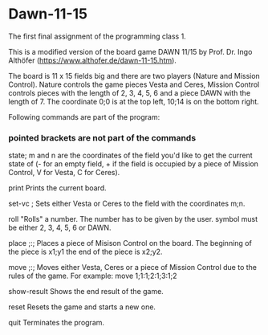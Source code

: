 # Dawn-11-15
The first final assignment of the programming class 1. 

This is a modified version of the board game DAWN 11/15 by Prof. Dr. Ingo Althöfer (https://www.althofer.de/dawn-11-15.htm).

The board is 11 x 15 fields big and there are two players (Nature and Mission Control). Nature controls the game pieces Vesta and Ceres, Mission Control controls pieces with the length of 2, 3, 4, 5, 6 and a piece DAWN with the length of 7. The coordinate 0;0 is at the top left, 10;14 is on the bottom right. 

Following commands are part of the program:

### pointed brackets are not part of the commands ### 

state<m>;<n>
    m and n are the coordinates of the field you'd like to get the current state of (- for an empty field, + if the field is occupied by a piece of Mission Control, V for Vesta, C for Ceres).

print
    Prints the current board.
    
set-vc <m>;<n>
    Sets either Vesta or Ceres to the field with the coordinates m;n.

roll <symbol>
    "Rolls" a number. The number has to be given by the user. symbol must be either 2, 3, 4, 5, 6 or DAWN.
  
place <x1>;<y1>:<x2>;<y2>
    Places a piece of Misison Control on the board. The beginning of the piece is x1;y1 the end of the piece is x2;y2.
  
move <m1>;<n1>:<mi>;<ni>
    Moves either Vesta, Ceres or a piece of Mission Control due to the rules of the game. For example: move 1;1:1;2:1;3:1;2

show-result 
    Shows the end result of the game.
    
reset
    Resets the game and starts a new one.
    
quit
    Terminates the program.
